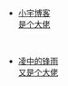<br/>
<div class="links">
    <ul>
        <li><a href="http://www.xiaoyv404.top/" title="大佬小宇" target="_blank" ><span>小宇博客</span><div>是个大佬</div></a></li>
    </ul>
    <br>
    <ul>
        <li><a href="https://www.xiaolfeng.cn/" title="大佬" target="_blank" ><span>凌中的锋雨</span><div>又是个大佬</div></a></li>
    </ul>
</div>
